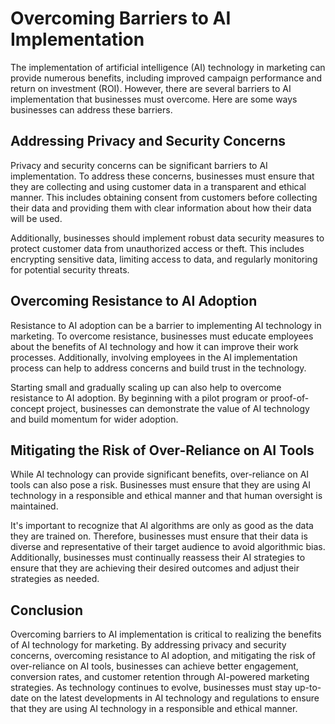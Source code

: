 Overcoming Barriers to AI Implementation
========================================

The implementation of artificial intelligence (AI) technology in marketing can provide numerous benefits, including improved campaign performance and return on investment (ROI). However, there are several barriers to AI implementation that businesses must overcome. Here are some ways businesses can address these barriers.

Addressing Privacy and Security Concerns
----------------------------------------

Privacy and security concerns can be significant barriers to AI implementation. To address these concerns, businesses must ensure that they are collecting and using customer data in a transparent and ethical manner. This includes obtaining consent from customers before collecting their data and providing them with clear information about how their data will be used.

Additionally, businesses should implement robust data security measures to protect customer data from unauthorized access or theft. This includes encrypting sensitive data, limiting access to data, and regularly monitoring for potential security threats.

Overcoming Resistance to AI Adoption
------------------------------------

Resistance to AI adoption can be a barrier to implementing AI technology in marketing. To overcome resistance, businesses must educate employees about the benefits of AI technology and how it can improve their work processes. Additionally, involving employees in the AI implementation process can help to address concerns and build trust in the technology.

Starting small and gradually scaling up can also help to overcome resistance to AI adoption. By beginning with a pilot program or proof-of-concept project, businesses can demonstrate the value of AI technology and build momentum for wider adoption.

Mitigating the Risk of Over-Reliance on AI Tools
------------------------------------------------

While AI technology can provide significant benefits, over-reliance on AI tools can also pose a risk. Businesses must ensure that they are using AI technology in a responsible and ethical manner and that human oversight is maintained.

It's important to recognize that AI algorithms are only as good as the data they are trained on. Therefore, businesses must ensure that their data is diverse and representative of their target audience to avoid algorithmic bias. Additionally, businesses must continually reassess their AI strategies to ensure that they are achieving their desired outcomes and adjust their strategies as needed.

Conclusion
----------

Overcoming barriers to AI implementation is critical to realizing the benefits of AI technology for marketing. By addressing privacy and security concerns, overcoming resistance to AI adoption, and mitigating the risk of over-reliance on AI tools, businesses can achieve better engagement, conversion rates, and customer retention through AI-powered marketing strategies. As technology continues to evolve, businesses must stay up-to-date on the latest developments in AI technology and regulations to ensure that they are using AI technology in a responsible and ethical manner.

